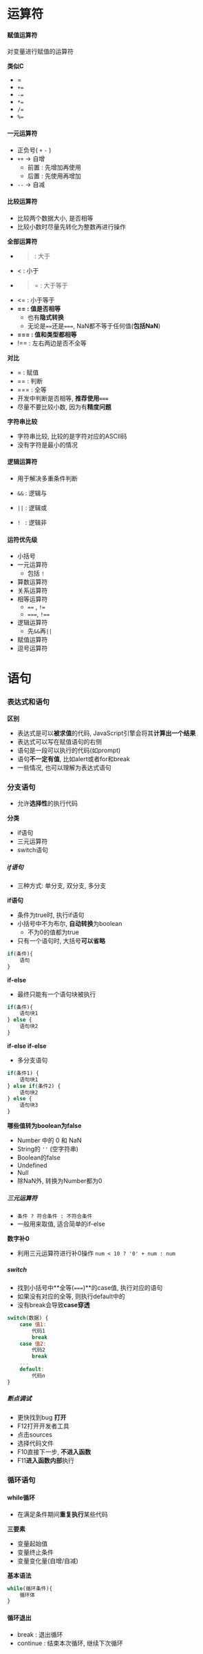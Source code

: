 
# 运算符

#### 赋值运算符
对变量进行赋值的运算符

**类似C**
- =
- `+=`
- `-=`
- `*=`
- `/=`
- `%=`

#### 一元运算符
- 正负号( `+`  `-` )
- `++`  ->  自增
	- 前置 : 先增加再使用
	- 后置 : 先使用再增加
- `--`  ->  自减

#### 比较运算符
- 比较两个数据大小, 是否相等
- 比较小数时尽量先转化为整数再进行操作

**全部运算符**
- >  : 大于
- <  : 小于
- >= : 大于等于
- <= : 小于等于
- **== : 值是否相等**
	- 也有**隐式转换**
	- 无论是`==`还是`===`, NaN都不等于任何值(**包括NaN**)
- **=== : 值和类型都相等**
- !== : 左右两边是否不全等

**对比**
- = : 赋值
- == : 判断
- === : 全等
- 开发中判断是否相等, **推荐使用`===`**
- 尽量不要比较小数, 因为有**精度问题**

**字符串比较**
- 字符串比较, 比较的是字符对应的ASCII码
- 没有字符是最小的情况

#### 逻辑运算符
- 用于解决多重条件判断

- `&&` : 逻辑与
- `||` : 逻辑或
- `! ` : 逻辑非

#### 运符优先级
- 小括号
- 一元运算符
	- 包括 `!`
- 算数运算符
- 关系运算符
- 相等运算符
	- `==` , `!=`
	- `===`, `!==`
- 逻辑运算符
	- 先`&&`再`||`
- 赋值运算符
- 逗号运算符

# 语句

### 表达式和语句

**区别**
- 表达式是可以**被求值**的代码, JavaScript引擎会将其**计算出一个结果**
- 表达式可以写在赋值语句的右侧
- 语句是一段可以执行的代码(如prompt)
- 语句**不一定有值**, 比如alert或者for和break
- 一些情况, 也可以理解为表达式语句

### 分支语句
- 允许**选择性**的执行代码

**分类**
- if语句
- 三元运算符
- switch语句

##### if语句
- 三种方式: 单分支, 双分支, 多分支

**if语句**
- 条件为true时, 执行if语句
- 小括号中不为布尔, **自动转换**为boolean
	- 不为0的值都为true
- 只有一个语句时, 大括号**可以省略**
```js
if(条件){
	语句
}
```

**if-else**
- 最终只能有一个语句块被执行
```js
if(条件){
	语句块1
} else {
	语句块2
}
```

**if-else if-else**
- 多分支语句
```js
if(条件1) {
	语句块1
} else if(条件2) {
	语句块2
} else {
	语句块3
}
```

**哪些值转为boolean为false**
- Number 中的 0 和 NaN
- String的 `''` (空字符串)
- Boolean的false
- Undefined
- Null
- 除NaN外, 转换为Number都为0

##### 三元运算符
- `条件 ? 符合条件 : 不符合条件`
- 一般用来取值, 适合简单的if-else

**数字补0**
- 利用三元运算符进行补0操作
`num < 10 ? '0' + num : num`

##### switch
- 找到小括号中**全等(`===`)**的case值, 执行对应的语句
- 如果没有对应的全等, 则执行default中的
- 没有break会导致**case穿透**

```js
switch(数据) {
	case 值1:
		代码1
		break
	case 值2:
		代码2
		break
	...
	default:
		代码n
}
```

##### 断点调试
- 更快找到bug
**打开**
- F12打开开发者工具
- 点击sources
- 选择代码文件
- F10直接下一步, **不进入函数**
- F11**进入函数内部**执行

### 循环语句

#### while循环
- 在满足条件期间**重复执行**某些代码

**三要素**
- 变量起始值
- 变量终止条件
- 变量变化量(自增/自减)

**基本语法**
```js
while(循环条件){
	循环体
}
```

#### 循环退出
- break : 退出循环
- continue : 结束本次循环, 继续下次循环




















